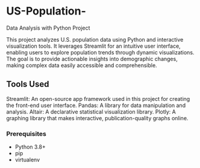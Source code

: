 # US-Population-
Data Analysis with Python Project 

This project analyzes U.S. population data using Python and interactive visualization tools. It leverages Streamlit for an intuitive user interface, enabling users to explore population trends through dynamic visualizations. The goal is to provide actionable insights into demographic changes, making complex data easily accessible and comprehensible.
## Tools Used

Streamlit: An open-source app framework used in this project for creating the front-end user interface.
Pandas: A library for data manipulation and analysis.
Altair: A declarative statistical visualization library.
Plotly: A graphing library that makes interactive, publication-quality graphs online.

### Prerequisites

- Python 3.8+
- pip
- virtualenv

